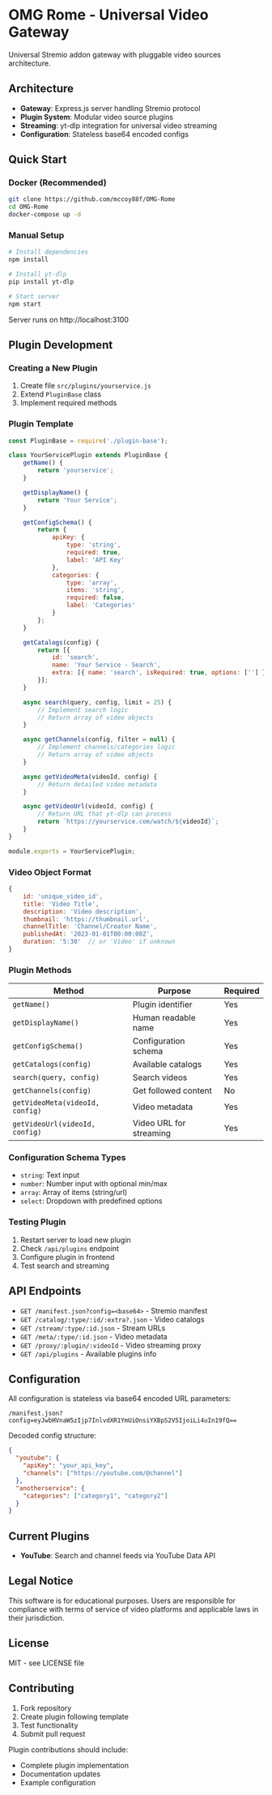 # OMG Rome - Universal Video Gateway

Universal Stremio addon gateway with pluggable video sources architecture.

## Architecture

- **Gateway**: Express.js server handling Stremio protocol
- **Plugin System**: Modular video source plugins 
- **Streaming**: yt-dlp integration for universal video streaming
- **Configuration**: Stateless base64 encoded configs

## Quick Start

### Docker (Recommended)

```bash
git clone https://github.com/mccoy88f/OMG-Rome
cd OMG-Rome
docker-compose up -d
```

### Manual Setup

```bash
# Install dependencies
npm install

# Install yt-dlp
pip install yt-dlp

# Start server
npm start
```

Server runs on http://localhost:3100

## Plugin Development

### Creating a New Plugin

1. Create file `src/plugins/yourservice.js`
2. Extend `PluginBase` class
3. Implement required methods

### Plugin Template

```javascript
const PluginBase = require('./plugin-base');

class YourServicePlugin extends PluginBase {
    getName() {
        return 'yourservice';
    }

    getDisplayName() {
        return 'Your Service';
    }

    getConfigSchema() {
        return {
            apiKey: { 
                type: 'string', 
                required: true, 
                label: 'API Key' 
            },
            categories: { 
                type: 'array', 
                items: 'string', 
                required: false, 
                label: 'Categories' 
            }
        };
    }

    getCatalogs(config) {
        return [{
            id: 'search',
            name: 'Your Service - Search',
            extra: [{ name: 'search', isRequired: true, options: [''] }]
        }];
    }

    async search(query, config, limit = 25) {
        // Implement search logic
        // Return array of video objects
    }

    async getChannels(config, filter = null) {
        // Implement channels/categories logic
        // Return array of video objects
    }

    async getVideoMeta(videoId, config) {
        // Return detailed video metadata
    }

    async getVideoUrl(videoId, config) {
        // Return URL that yt-dlp can process
        return `https://yourservice.com/watch/${videoId}`;
    }
}

module.exports = YourServicePlugin;
```

### Video Object Format

```javascript
{
    id: 'unique_video_id',
    title: 'Video Title',
    description: 'Video description',
    thumbnail: 'https://thumbnail.url',
    channelTitle: 'Channel/Creator Name',
    publishedAt: '2023-01-01T00:00:00Z',
    duration: '5:30'  // or 'Video' if unknown
}
```

### Plugin Methods

| Method | Purpose | Required |
|--------|---------|----------|
| `getName()` | Plugin identifier | Yes |
| `getDisplayName()` | Human readable name | Yes |
| `getConfigSchema()` | Configuration schema | Yes |
| `getCatalogs(config)` | Available catalogs | Yes |
| `search(query, config)` | Search videos | Yes |
| `getChannels(config)` | Get followed content | No |
| `getVideoMeta(videoId, config)` | Video metadata | Yes |
| `getVideoUrl(videoId, config)` | Video URL for streaming | Yes |

### Configuration Schema Types

- `string`: Text input
- `number`: Number input with optional min/max
- `array`: Array of items (string/url)
- `select`: Dropdown with predefined options

### Testing Plugin

1. Restart server to load new plugin
2. Check `/api/plugins` endpoint
3. Configure plugin in frontend
4. Test search and streaming

## API Endpoints

- `GET /manifest.json?config=<base64>` - Stremio manifest
- `GET /catalog/:type/:id/:extra?.json` - Video catalogs  
- `GET /stream/:type/:id.json` - Stream URLs
- `GET /meta/:type/:id.json` - Video metadata
- `GET /proxy/:plugin/:videoId` - Video streaming proxy
- `GET /api/plugins` - Available plugins info

## Configuration

All configuration is stateless via base64 encoded URL parameters:

```
/manifest.json?config=eyJwbHVnaW5zIjp7InlvdXR1YmUiOnsiYXBpS2V5IjoiLi4uIn19fQ==
```

Decoded config structure:
```json
{
  "youtube": {
    "apiKey": "your_api_key",
    "channels": ["https://youtube.com/@channel"]
  },
  "anotherservice": {
    "categories": ["category1", "category2"]
  }
}
```

## Current Plugins

- **YouTube**: Search and channel feeds via YouTube Data API

## Legal Notice

This software is for educational purposes. Users are responsible for compliance with terms of service of video platforms and applicable laws in their jurisdiction.

## License

MIT - see LICENSE file

## Contributing

1. Fork repository
2. Create plugin following template
3. Test functionality
4. Submit pull request

Plugin contributions should include:
- Complete plugin implementation
- Documentation updates
- Example configuration